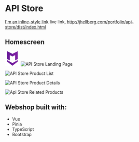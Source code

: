 # API Store
[I'm an inline-style link]([https://www.google.com](http://jhellberg.com/portfolio/api-store/dist/index.html))
live link, http://jhellberg.com/portfolio/api-store/dist/index.html

## Homescreen
![alt text](https://github.com/adam-p/markdown-here/raw/master/src/common/images/icon48.png "Logo Title Text 1")
![API Store Landing Page](http://jhellberg.com/images/api-store-screenshot-1.jpg "API Store Landing Page")

![API Store Product List](http://jhellberg.com/images/api-store-screenshot-2.jpg "API Store Product List")

![API Store Product Details](http://jhellberg.com/images/api-store-screenshot-3.jpg "API Store Product Details")

![Api Store Related Products](http://jhellberg.com/images/api-store-screenshot-4.jpg "Api Store Related Products")

## Webshop built with:
- Vue
- Pinia
- TypeScript
- Bootstrap
